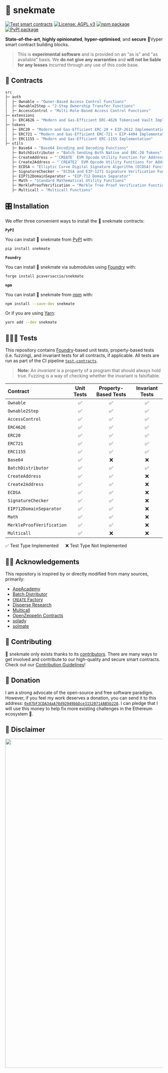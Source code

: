 # 🐍 snekmate

[![Test smart contracts](https://github.com/pcaversaccio/snekmate/actions/workflows/test-contracts.yml/badge.svg)](https://github.com/pcaversaccio/snekmate/actions/workflows/test-contracts.yml)
[![License: AGPL v3](https://img.shields.io/badge/License-AGPL%20v3-blue.svg)](https://www.gnu.org/licenses/agpl-3.0)
[![npm package](https://img.shields.io/npm/v/snekmate.svg)](https://www.npmjs.com/package/snekmate)
[![PyPI package](https://img.shields.io/pypi/v/snekmate?color=blue)](https://pypi.org/project/snekmate)

**State-of-the-art**, **highly opinionated**, **hyper-optimised**, and **secure** 🐍Vyper smart contract building blocks.

> This is **experimental software** and is provided on an "as is" and "as available" basis. We **do not give any warranties** and **will not be liable for any losses** incurred through any use of this code base.

## 📜 Contracts

```ml
src
├─ auth
│  ├─ Ownable — "Owner-Based Access Control Functions"
│  ├─ Ownable2Step — "2-Step Ownership Transfer Functions"
│  ├─ AccessControl — "Multi-Role-Based Access Control Functions"
├─ extensions
│  ├─ ERC4626 — "Modern and Gas-Efficient ERC-4626 Tokenised Vault Implementation"
├─ tokens
│  ├─ ERC20 — "Modern and Gas-Efficient ERC-20 + EIP-2612 Implementation"
│  ├─ ERC721 — "Modern and Gas-Efficient ERC-721 + EIP-4494 Implementation"
│  ├─ ERC1155 — "Modern and Gas-Efficient ERC-1155 Implementation"
├─ utils
   ├─ Base64 — "Base64 Encoding and Decoding Functions"
   ├─ BatchDistributor — "Batch Sending Both Native and ERC-20 Tokens"
   ├─ CreateAddress — "`CREATE` EVM Opcode Utility Function for Address Calculation"
   ├─ Create2Address — "`CREATE2` EVM Opcode Utility Functions for Address Calculations"
   ├─ ECDSA — "Elliptic Curve Digital Signature Algorithm (ECDSA) Functions"
   ├─ SignatureChecker — "ECDSA and EIP-1271 Signature Verification Functions"
   ├─ EIP712DomainSeparator — "EIP-712 Domain Separator"
   ├─ Math — "Standard Mathematical Utility Functions"
   ├─ MerkleProofVerification — "Merkle Tree Proof Verification Functions"
   ├─ Multicall — "Multicall Functions"
```

## 🎛 Installation

We offer three convenient ways to install the 🐍 snekmate contracts:

**`PyPI`**

You can install 🐍 snekmate from [PyPI](https://pypi.org/project/snekmate) with:

```bash
pip install snekmate
```

**`Foundry`**

You can install 🐍 snekmate via submodules using [Foundry](https://github.com/foundry-rs/foundry) with:

```bash
forge install pcaversaccio/snekmate
```

**`npm`**

You can install 🐍 snekmate from [npm](https://www.npmjs.com/package/snekmate) with:

```bash
npm install --save-dev snekmate
```

Or if you are using [Yarn](https://classic.yarnpkg.com):

```bash
yarn add --dev snekmate
```

## 👩🏼‍⚖️ Tests

This repository contains [Foundry](https://github.com/foundry-rs/foundry)-based unit tests, property-based tests (i.e. fuzzing), and invariant tests for all contracts, if applicable. All tests are run as part of the CI pipeline [`test-contracts`](./.github/workflows/test-contracts.yml).

> **Note:** An _invariant_ is a property of a program that should always hold true. Fuzzing is a way of checking whether the invariant is falsifiable.

| **Contract**              | **Unit Tests** | **Property-Based Tests** | **Invariant Tests** |
| :------------------------ | :------------: | :----------------------: | :-----------------: |
| `Ownable`                 |       ✅       |            ✅            |         ✅          |
| `Ownable2Step`            |       ✅       |            ✅            |         ✅          |
| `AccessControl`           |       ✅       |            ✅            |         ✅          |
| `ERC4626`                 |       ✅       |            ✅            |         ✅          |
| `ERC20`                   |       ✅       |            ✅            |         ✅          |
| `ERC721`                  |       ✅       |            ✅            |         ✅          |
| `ERC1155`                 |       ✅       |            ✅            |         ✅          |
| `Base64`                  |       ✅       |            ❌            |         ❌          |
| `BatchDistributor`        |       ✅       |            ✅            |         ✅          |
| `CreateAddress`           |       ✅       |            ✅            |         ❌          |
| `Create2Address`          |       ✅       |            ✅            |         ❌          |
| `ECDSA`                   |       ✅       |            ✅            |         ❌          |
| `SignatureChecker`        |       ✅       |            ✅            |         ❌          |
| `EIP712DomainSeparator`   |       ✅       |            ✅            |         ❌          |
| `Math`                    |       ✅       |            ✅            |         ❌          |
| `MerkleProofVerification` |       ✅       |            ✅            |         ❌          |
| `Multicall`               |       ✅       |            ❌            |         ❌          |

✅ Test Type Implemented &emsp; ❌ Test Type Not Implemented

## 🙏🏼 Acknowledgements

This repository is inspired by or directly modified from many sources, primarily:

- [ApeAcademy](https://github.com/ApeAcademy)
- [Batch Distributor](https://github.com/pcaversaccio/batch-distributor)
- [`CREATE` Factory](https://github.com/pcaversaccio/create-util)
- [Disperse Research](https://github.com/banteg/disperse-research)
- [Multicall](https://github.com/mds1/multicall)
- [OpenZeppelin Contracts](https://github.com/OpenZeppelin/openzeppelin-contracts)
- [solady](https://github.com/Vectorized/solady)
- [solmate](https://github.com/transmissions11/solmate)

## 🫡 Contributing

🐍 snekmate only exists thanks to its [contributors](https://github.com/pcaversaccio/snekmate/graphs/contributors). There are many ways to get involved and contribute to our high-quality and secure smart contracts. Check out our [Contribution Guidelines](./CONTRIBUTING.md)!

## 💸 Donation

I am a strong advocate of the open-source and free software paradigm. However, if you feel my work deserves a donation, you can send it to this address: [`0x07bF3CDA34aA78d92949bbDce31520714AB5b228`](https://etherscan.io/address/0x07bF3CDA34aA78d92949bbDce31520714AB5b228). I can pledge that I will use this money to help fix more existing challenges in the Ethereum ecosystem 🤝.

## 💢 Disclaimer

<img src=https://user-images.githubusercontent.com/25297591/167394075-1813e258-3b03-4bc8-9305-69126a07d57e.png width="1050"/>
